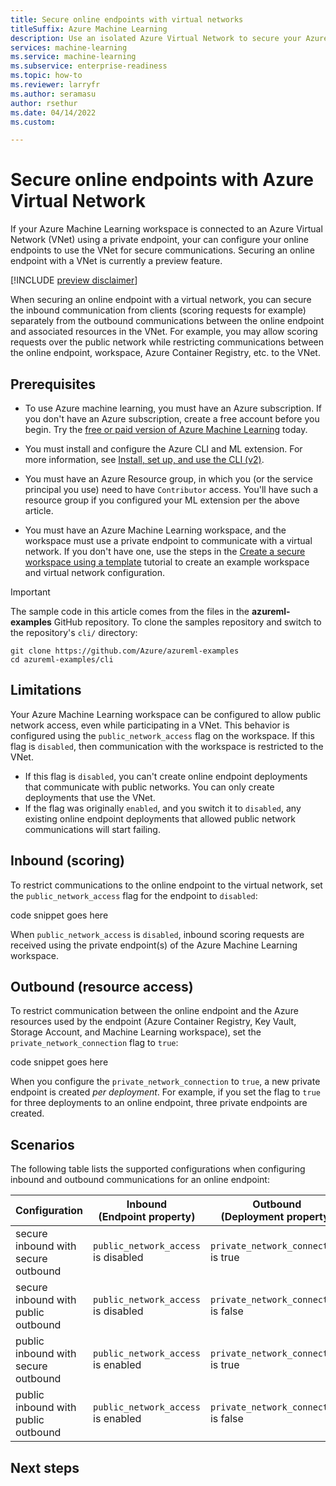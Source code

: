 ```yaml
---
title: Secure online endpoints with virtual networks
titleSuffix: Azure Machine Learning
description: Use an isolated Azure Virtual Network to secure your Azure Machine Learning online endpoints.
services: machine-learning
ms.service: machine-learning
ms.subservice: enterprise-readiness
ms.topic: how-to
ms.reviewer: larryfr
ms.author: seramasu
author: rsethur
ms.date: 04/14/2022
ms.custom: 

---
```


# Secure online endpoints with Azure Virtual Network

If your Azure Machine Learning workspace is connected to an Azure Virtual Network (VNet) using a private endpoint, your can configure your online endpoints to use the VNet for secure communications. Securing an online endpoint with a VNet is currently a preview feature.

[!INCLUDE [preview disclaimer](../../includes/machine-learning-preview-generic-disclaimer.md)]

When securing an online endpoint with a virtual network, you can secure the inbound communication from clients (scoring requests for example) separately from the outbound communications between the online endpoint and associated resources in the VNet. For example, you may allow scoring requests over the public network while restricting communications between the online endpoint, workspace, Azure Container Registry, etc. to the VNet.

## Prerequisites

* To use Azure machine learning, you must have an Azure subscription. If you don't have an Azure subscription, create a free account before you begin. Try the [free or paid version of Azure Machine Learning](https://azure.microsoft.com/free/) today.

* You must install and configure the Azure CLI and ML extension. For more information, see [Install, set up, and use the CLI (v2)](how-to-configure-cli.md). 

* You must have an Azure Resource group, in which you (or the service principal you use) need to have `Contributor` access. You'll have such a resource group if you configured your ML extension per the above article. 

* You must have an Azure Machine Learning workspace, and the workspace must use a private endpoint to communicate with a virtual network. If you don't have one, use the steps in the [Create a secure workspace using a template](tutorial-create-secure-workspace-template.md) tutorial to create an example workspace and virtual network configuration.

> [!IMPORTANT]
> The sample code in this article comes from the files in the __azureml-examples__ GitHub repository. To clone the samples repository and switch to the repository's `cli/` directory: 
>
> ```azurecli
> git clone https://github.com/Azure/azureml-examples
> cd azureml-examples/cli
> ```

## Limitations

Your Azure Machine Learning workspace can be configured to allow public network access, even while participating in a VNet. This behavior is configured using the `public_network_access` flag on the workspace. If this flag is `disabled`, then communication with the workspace is restricted to the VNet.

* If this flag is `disabled`, you can't create online endpoint deployments that communicate with public networks. You can only create deployments that use the VNet.
* If the flag was originally `enabled`, and you switch it to `disabled`, any existing online endpoint deployments that allowed public network communications will start failing.

## Inbound (scoring)

To restrict communications to the online endpoint to the virtual network, set the `public_network_access` flag for the endpoint to `disabled`:

code snippet goes here

When `public_network_access` is `disabled`, inbound scoring requests are received using the private endpoint(s) of the Azure Machine Learning workspace.

## Outbound (resource access)

To restrict communication between the online endpoint and the Azure resources used by the endpoint (Azure Container Registry, Key Vault, Storage Account, and Machine Learning workspace), set the `private_network_connection` flag to `true`:

code snippet goes here

When you configure the `private_network_connection` to `true`, a new private endpoint is created _per deployment_. For example, if you set the flag to `true` for three deployments to an online endpoint, three private endpoints are created.

## Scenarios

The following table lists the supported configurations when configuring inbound and outbound communications for an online endpoint:

| Configuration | Inbound </br> (Endpoint property) | Outbound </br> (Deployment property) | Supported? |
| -------- | -------------------------------- | --------------------------------- | --------- |
| secure inbound with secure outbound | `public_network_access` is disabled | `private_network_connection` is true   | Yes |
| secure inbound with public outbound | `public_network_access` is disabled | `private_network_connection` is false  | Yes |
| public inbound with secure outbound | `public_network_access` is enabled | `private_network_connection` is true    | Yes |
| public inbound with public outbound | `public_network_access` is enabled | `private_network_connection` is false  | Yes |

## Next steps